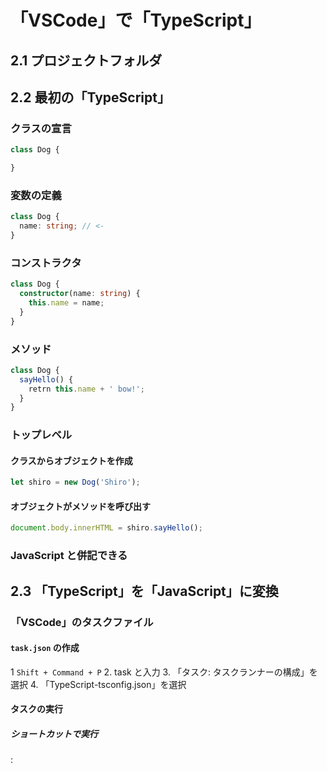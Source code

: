 # 「VSCode」で「TypeScript」

## 2.1 プロジェクトフォルダ
## 2.2 最初の「TypeScript」
### クラスの宣言

```typescript
class Dog {

}
```

### 変数の定義

```typescript
class Dog {
  name: string; // <-
}
```

### コンストラクタ

```typescript
class Dog {
  constructor(name: string) {
    this.name = name;
  }
}
```

### メソッド

```typescript
class Dog {
  sayHello() {
    retrn this.name + ' bow!';
  }
}
```

### トップレベル
#### クラスからオブジェクトを作成

```typescript
let shiro = new Dog('Shiro');
```

#### オブジェクトがメソッドを呼び出す

```typescript
document.body.innerHTML = shiro.sayHello();
```

### JavaScript と併記できる

## 2.3 「TypeScript」を「JavaScript」に変換

### 「VSCode」のタスクファイル
#### `task.json` の作成
1 `Shift + Command + P`
2. task と入力
3. 「タスク: タスクランナーの構成」を選択
4. 「TypeScript-tsconfig.json」を選択

#### タスクの実行
##### ショートカットで実行
:
